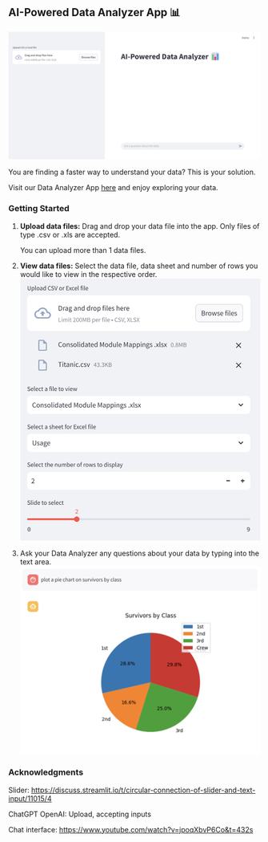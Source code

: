 ## AI-Powered Data Analyzer App 📊
![fullpage](./images/fullpage.png)

You are finding a faster way to understand your data? This is your solution.

Visit our Data Analyzer App [here]() and enjoy exploring your data.

### Getting Started
1. **Upload data files:** Drag and drop your data file into the app. Only files of type .csv or .xls are accepted. 
    
    You can upload more than 1 data files.

1. **View data files:** Select the data file, data sheet and number of rows you would like to view in the respective order.
![viewdatafile](./images/viewdatafile.png)

1. Ask your Data Analyzer any questions about your data by typing into the text area.
![chat_piechart](./images/chat_piechart.png)

### Acknowledgments
Slider: https://discuss.streamlit.io/t/circular-connection-of-slider-and-text-input/11015/4

ChatGPT OpenAI: Upload, accepting inputs

Chat interface: https://www.youtube.com/watch?v=jpoqXbvP6Co&t=432s